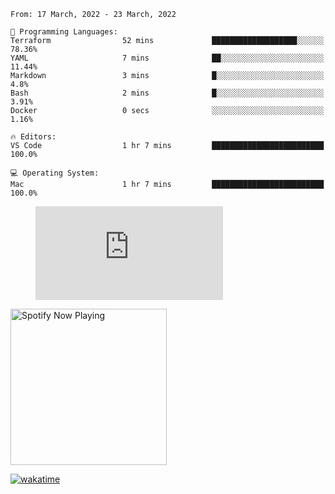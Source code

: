 <!--START_SECTION:waka-->
```text
From: 17 March, 2022 - 23 March, 2022

💬 Programming Languages: 
Terraform                52 mins             ███████████████████░░░░░░   78.36% 
YAML                     7 mins              ██░░░░░░░░░░░░░░░░░░░░░░░   11.44% 
Markdown                 3 mins              █░░░░░░░░░░░░░░░░░░░░░░░░   4.8% 
Bash                     2 mins              █░░░░░░░░░░░░░░░░░░░░░░░░   3.91% 
Docker                   0 secs              ░░░░░░░░░░░░░░░░░░░░░░░░░   1.16%

🔥 Editors: 
VS Code                  1 hr 7 mins         █████████████████████████   100.0%

💻 Operating System: 
Mac                      1 hr 7 mins         █████████████████████████   100.0%

```


<!--END_SECTION:waka-->

<figure><embed src="https://wakatime.com/share/@gregnrobinson/001c6d31-0c95-44f9-b6d7-9fd705354f62.svg"></embed></figure>

[<img src="https://spotify-playing-gregnrobinson.vercel.app/api/spotify/?background_color=transparent&border_color=transparent" alt="Spotify Now Playing" width="250" />](https://open.spotify.com/user/gregnrobinson-ca)

[![wakatime](https://wakatime.com/badge/user/37718f76-572e-4513-b2c5-41c4d93d287a.svg)](https://wakatime.com/@37718f76-572e-4513-b2c5-41c4d93d287a)




